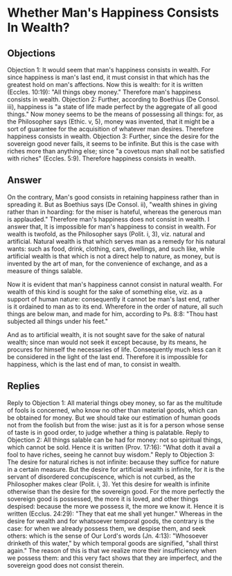 # Whether Man's Happiness Consists In Wealth?
## Objections
Objection 1: It would seem that man's happiness consists in wealth. For since happiness is man's last end, it must consist in that which has the greatest hold on man's affections. Now this is wealth: for it is written (Eccles. 10:19): "All things obey money." Therefore man's happiness consists in wealth.
Objection 2: Further, according to Boethius (De Consol. iii), happiness is "a state of life made perfect by the aggregate of all good things." Now money seems to be the means of possessing all things: for, as the Philosopher says (Ethic. v, 5), money was invented, that it might be a sort of guarantee for the acquisition of whatever man desires. Therefore happiness consists in wealth.
Objection 3: Further, since the desire for the sovereign good never fails, it seems to be infinite. But this is the case with riches more than anything else; since "a covetous man shall not be satisfied with riches" (Eccles. 5:9). Therefore happiness consists in wealth.
## Answer
On the contrary, Man's good consists in retaining happiness rather than in spreading it. But as Boethius says (De Consol. ii), "wealth shines in giving rather than in hoarding: for the miser is hateful, whereas the generous man is applauded." Therefore man's happiness does not consist in wealth.
I answer that, It is impossible for man's happiness to consist in wealth. For wealth is twofold, as the Philosopher says (Polit. i, 3), viz. natural and artificial. Natural wealth is that which serves man as a remedy for his natural wants: such as food, drink, clothing, cars, dwellings, and such like, while artificial wealth is that which is not a direct help to nature, as money, but is invented by the art of man, for the convenience of exchange, and as a measure of things salable.

Now it is evident that man's happiness cannot consist in natural wealth. For wealth of this kind is sought for the sake of something else, viz. as a support of human nature: consequently it cannot be man's last end, rather is it ordained to man as to its end. Wherefore in the order of nature, all such things are below man, and made for him, according to Ps. 8:8: "Thou hast subjected all things under his feet."

And as to artificial wealth, it is not sought save for the sake of natural wealth; since man would not seek it except because, by its means, he procures for himself the necessaries of life. Consequently much less can it be considered in the light of the last end. Therefore it is impossible for happiness, which is the last end of man, to consist in wealth.
## Replies
Reply to Objection 1: All material things obey money, so far as the multitude of fools is concerned, who know no other than material goods, which can be obtained for money. But we should take our estimation of human goods not from the foolish but from the wise: just as it is for a person whose sense of taste is in good order, to judge whether a thing is palatable.
Reply to Objection 2: All things salable can be had for money: not so spiritual things, which cannot be sold. Hence it is written (Prov. 17:16): "What doth it avail a fool to have riches, seeing he cannot buy wisdom."
Reply to Objection 3: The desire for natural riches is not infinite: because they suffice for nature in a certain measure. But the desire for artificial wealth is infinite, for it is the servant of disordered concupiscence, which is not curbed, as the Philosopher makes clear (Polit. i, 3). Yet this desire for wealth is infinite otherwise than the desire for the sovereign good. For the more perfectly the sovereign good is possessed, the more it is loved, and other things despised: because the more we possess it, the more we know it. Hence it is written (Ecclus. 24:29): "They that eat me shall yet hunger." Whereas in the desire for wealth and for whatsoever temporal goods, the contrary is the case: for when we already possess them, we despise them, and seek others: which is the sense of Our Lord's words (Jn. 4:13): "Whosoever drinketh of this water," by which temporal goods are signified, "shall thirst again." The reason of this is that we realize more their insufficiency when we possess them: and this very fact shows that they are imperfect, and the sovereign good does not consist therein.